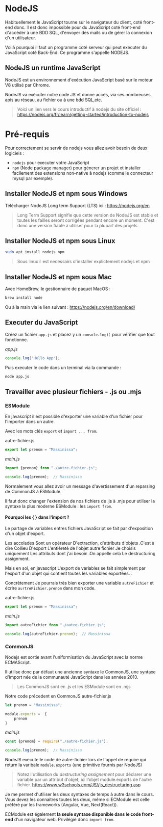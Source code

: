 # NodeJS

Habituellement le JavaScript tourne sur le navigateur du client, coté front-end donc. Il est donc impossible pour du JavaScript coté front-end d'accéder à une BDD SQL, d'envoyer des mails ou de gérer la connexion d'un utilisateur.

Voilà pourquoi il faut un programme coté serveur qui peut exécuter du JavaScript coté Back-End. Ce programme s'appelle NODEJS.

## NodeJS un runtime JavaScript

NodeJS est un environnement d'exécution JavaScript basé sur le moteur V8 utilisé par Chrome.

NodeJS va exécuter notre code JS et donne accès, via ses nombreuses apis au réseau, au fichier ou à une bdd SQL,etc.

> Voici un lien vers le cours introductif à nodejs du site officiel : https://nodejs.org/fr/learn/getting-started/introduction-to-nodejs

# Pré-requis

Pour correctement se servir de nodejs vous allez avoir besoin de deux logiciels :
- `nodejs` pour executer votre JavaScript
- `npm` (Node package manager) pour génerer un projet et installer facilement des extensions non-native à nodejs (comme le connecteur mysql par exemple).

## Installer NodeJS et npm sous Windows
Télécharger NodeJS Long term Support (LTS) ici : https://nodejs.org/en

> Long Term Support signifie que cette version de NodeJS est stable et toutes les failles seront corrigées pendant encore un moment. C'est donc une version fiable à utiliser pour la plupart des projets.

## Installer NodeJS et npm sous Linux
```bash
sudo apt install nodejs npm
```
> Sous linux il est necessairs d'installer explictement nodejs et npm
## Installer NodeJS et npm sous Mac
Avec HomeBrew, le gestionnaire de paquet MacOS :
```bash
brew install node
```
Ou à la main via le lien suivant : https://nodejs.org/en/download/

## Executer du JavaScript
Créez un fichier `app.js` et placez y un `console.log()` pour vérifier que tout fonctionne.

*app.js*
```js
console.log("Hello App");
```

Puis executer le code dans un terminal via la commande :
```bash
node app.js
```

## Travailler avec plusieur fichiers -  .js ou .mjs

### ESModule

En javascript il est possible d'exporter une variable d'un fichier pour l'importer dans un autre.

Avec les mots clés `export` et `import ... from`.

autre-fichier.js
```js
export let prenom = "Massinissa";
```

*main.js*
```js
import {prenom} from "./autre-fichier.js";

console.log(prenom);  // Massinissa
```

Normalement vous allez avoir un message d'avertissement d'un reparsing de CommonJS à ESModule.

Il faut donc changer l'extension de nos fichiers de .js à .mjs pour utiliser la syntaxe la plus moderne ESModule : les `import from`.

#### **Pourquoi les { }** dans l'import ?
Le partage de variables entres fichiers JavaScript se fait par d'exposition d'un objet d'export.

Les accolades Sont un opérateur D'extraction, d'attributs d'objets .C'est à dire Collieu D'export L'entièreté de l'objet autre fichier Je choisis uniquement Les attributs dont j'ai besoin .On appelle cela Le destructuring assignment.

Mais en soi, en javascript L'export de variables se fait simplement par l'export d'un objet qui contient toutes les variables exportées. .

Concrètement Je pourrais très bien exporter une variable `autreFichier` et écrire `aurtreFichier.prenom` dans mon code. 

autre-fichier.js
```js
export let prenom = "Massinissa";
```

*main.js*
```js
import autreFichier from "./autre-fichier.js";

console.log(autreFichier.prenom);  // Massinissa
```

### CommonJS
Nodejs est sortie avant l'uniformisation du JavaScript avec la norme ECMAScript.

Il utilise donc par défaut une ancienne syntaxe le CommonJS, une syntaxe d'import née de la communauté JavaScript dans les années 2010.

> Les CommonJS sont en .js et les ESModule sont en .mjs

Notre code précedent en CommonJS 
autre-fichier.js
```js
let prenom = "Massinissa";

module.exports =  {
    prenom
}
```

*main.js*
```js
const {prenom} = require("./autre-fichier.js");

console.log(prenom);  // Massinissa
```

NodeJS execute le code de autre-fichier lors de l'appel de require qui return la varibale `module.exports` (une primitive fournis par NodeJS)

> Notez l'utilisation du *destructuring assignement* pour déclarer une variable par un attribut d'objet, ici l'objet module.exports de l'autre fichier.
> https://www.w3schools.com/JS//js_destructuring.asp


Je me permet d'utiliser les deux syntaxes de temps à autre dans le cours. Vous devez les connaitres toutes les deux, même si ECModule est celle préféré par les frameworks (Angular, Vue, Next(React)).

ECModule est également **la seule syntaxe disponible dans le code front-end** d'un navigateur web. Privilégié donc `import from`.

